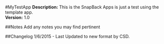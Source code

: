 #MyTestApp 
__Description:__ This is the SnapBack Apps is just a test using the template app.  
__Version:__ 1.0

##Notes
Add any notes you may find pertinent 

##Changelog
1/6/2015 - Last Updated to new format by CSD.

